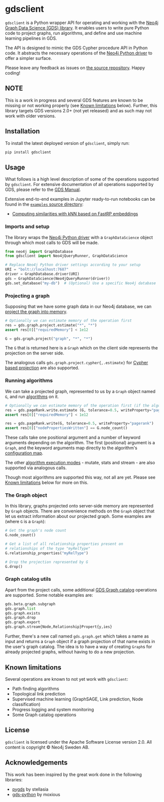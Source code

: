 # gdsclient

`gdsclient` is a Python wrapper API for operating and working with the [Neo4j Graph Data Science (GDS) library](https://github.com/neo4j/graph-data-science).
It enables users to write pure Python code to project graphs, run algorithms, and define and use machine learning pipelines in GDS.

The API is designed to mimic the GDS Cypher procedure API in Python code.
It abstracts the necessary operations of the [Neo4j Python driver](https://neo4j.com/docs/python-manual/current/) to offer a simpler surface.

Please leave any feedback as issues on [the source repository](https://github.com/neo4j/gdsclient).
Happy coding!


## NOTE

This is a work in progress and several GDS features are known to be missing or not working properly (see [Known limitations](#known-limitations) below).
Further, this library targets GDS versions 2.0+ (not yet released) and as such may not work with older versions.


## Installation

To install the latest deployed version of `gdsclient`, simply run:

```bash
pip install gdsclient
```


## Usage

What follows is a high level description of some of the operations supported by `gdsclient`.
For extensive documentation of all operations supported by GDS, please refer to the [GDS Manual](https://neo4j.com/docs/graph-data-science/current/).

Extensive end-to-end examples in Jupyter ready-to-run notebooks can be found in the [`examples` source directory](https://github.com/neo4j/gdsclient/tree/main/examples):

* [Computing similarities with kNN based on FastRP embeddings](https://github.com/neo4j/gdsclient/tree/main/examples/fastrp-and-knn.ipynb)


### Imports and setup

The library wraps the [Neo4j Python driver](https://neo4j.com/docs/python-manual/current/) with a `GraphDataScience` object through which most calls to GDS will be made.

```python
from neo4j import GraphDatabase
from gdsclient import Neo4jQueryRunner, GraphDataScience

# Replace Neo4j Python driver settings according to your setup
URI = "bolt://localhost:7687"
driver = GraphDatabase.driver(URI)
gds = GraphDataScience(Neo4jQueryRunner(driver))
gds.set_database("my-db")  # (Optional) Use a specific Neo4j database
```


### Projecting a graph

Supposing that we have some graph data in our Neo4j database, we can [project the graph into memory](https://neo4j.com/docs/graph-data-science/current/graph-create/).

```python
# Optionally we can estimate memory of the operation first
res = gds.graph.project.estimate("*", "*")
assert res[0]["requiredMemory"] < 1e12

G = gds.graph.project("graph", "*", "*")
```

The `G` that is returned here is a `Graph` which on the client side represents the projection on the server side.

The analogous calls `gds.graph.project.cypher{,.estimate}` for [Cypher based projection](https://neo4j.com/docs/graph-data-science/current/graph-create-cypher/) are also supported.


### Running algorithms

We can take a projected graph, represented to us by a `Graph` object named `G`, and run [algorithms](https://neo4j.com/docs/graph-data-science/current/algorithms/) on it.

```python
# Optionally we can estimate memory of the operation first (if the algo supports it)
res = gds.pageRank.write.estimate (G, tolerance=0.5, writeProperty="pagerank")
assert res[0]["requiredMemory"] < 1e12

res = gds.pageRank.write(G, tolerance=0.5, writeProperty="pagerank")
assert res[0]["nodePropertiesWritten"] == G.node_count()
```

These calls take one positional argument and a number of keyword arguments depending on the algorithm.
The first (positional) argument is a `Graph`, and the keyword arguments map directly to the algorithm's [configuration map](https://neo4j.com/docs/graph-data-science/current/common-usage/running-algos/#algorithms-syntax-configuration-parameters).

The other [algorithm execution modes](https://neo4j.com/docs/graph-data-science/current/common-usage/running-algos/) - mutate, stats and stream - are also supported via analogous calls.

Though most algorithms are supported this way, not all are yet.
Please see [Known limitations](#known-limitations) below for more on this.


### The Graph object

In this library, graphs projected onto server-side memory are represented by `Graph` objects.
There are convenience methods on the `Graph` object that let us extract information about our projected graph.
Some examples are (where `G` is a `Graph`):

```python
# Get the graph's node count
G.node_count()

# Get a list of all relationship properties present on
# relationships of the type "myRelType"
G.relationship_properties("myRelType")

# Drop the projection represented by G
G.drop()
```


### Graph catalog utils

Apart from the project calls, some additional [GDS Graph catalog](https://neo4j.com/docs/graph-data-science/current/management-ops/graph-catalog-ops/) operations are supported. Some notable examples are:

```python
gds.beta.graph.subgraph
gds.graph.list
gds.graph.exists
gds.graph.drop
gds.graph.export
gds.graph.stream{Node,Relationship}Propert{y,ies}
```

Further, there's a new call named `gds.graph.get` which takes a name as input and returns a `Graph` object if a graph projection of that name exists in the user's graph catalog.
The idea is to have a way of creating `Graph`s for already projected graphs, without having to do a new projection.

## Known limitations

Several operations are known to not yet work with `gdsclient`:

* Path finding algorithms
* Topological link prediction
* Supervised machine learning (GraphSAGE, Link prediction, Node classification)
* Progress logging and system monitoring
* Some Graph catalog operations


## License

`gdsclient` is licensed under the Apache Software License version 2.0.
All content is copyright © Neo4j Sweden AB.


## Acknowledgements

This work has been inspired by the great work done in the following libraries:

* [pygds](https://github.com/stellasia/pygds) by stellasia
* [gds-python](https://github.com/moxious/gds-python) by moxious
